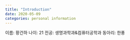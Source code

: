 ```yaml
---
title: "Introduction"
date: 2020-05-09
categories: personal information
---
```


이름: 황건하
나이: 21
전공: 생명과학과&컴퓨터공학과
동아리: 한풍
